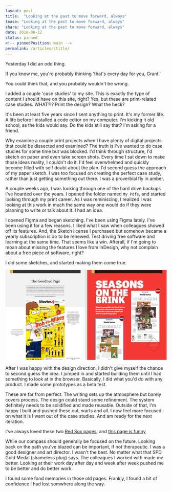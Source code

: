 ```yaml
---
layout: post
title:  "Looking at the past to move forward, always"
tease: "Looking at the past to move forward, always"
share: "Looking at the past to move forward, always"
date: 2018-06-12
status: pinned
<!-- pinnedPosition: main -->
permalink: /articles/:title/
---
```


Yesterday I did an odd thing.

If you know me, you're probably thinking 'that's every day for you, Grant.'

You could think that, and you probably wouldn't be wrong.

I added a couple 'case studies' to my site. This is exactly the type of content I should have on this site, right? Yes, but these are print-related case studies. WHAT?!? Print the design? What the heck?

It's been at least five years since I sent anything to print. It's my former life. A life before I installed a code editor on my computer. I'm kicking it old school, as the kids would say. Do the kids still say that? I'm asking for a friend.

Why examine a couple print projects when I have plenty of digital projects that could be dissected and examined? The truth is I've wanted to do case studies for some time but was blocked. I'd think through structure, I'd sketch on paper and even take screen shots. Every time I sat down to make those ideas reality, I couldn't do it. I'd feel overwhelmed and quickly become filled with self doubt about the plan. I'd second guess the approach of my paper sketch. I was too focused on creating the perfect case study, rather than just getting something out there. I was a proverbial fly in amber.

A couple weeks ago, I was looking through one of the hard drive backups I've hoarded over the years. I opened the folder named `My Pdfs`, and started looking through my print career. As I was reminiscing, I realized I was looking at this work in much the same way one would do if they were planning to write or talk about it. I had an idea.

I opened Figma and began sketching. I've been using Figma lately. I've been using it for a few reasons. I liked what I saw when colleagues showed off its features. And, the Sketch license I purchased but somehow became a yearly subscription is do to be renewed. Test driving free software and learning at the same time. That seems like a win. Afterall, if I'm going to moan about missing the features I love from InDesign, why not complain about a free piece of software, right?

I did some sketches, and started making them come true.

![](/static/img/posts/print_case_study/print_case_study.jpg)

After I was happy with the design direction, I didn't give myself the chance to second guess the idea. I jumped in and started building them until I had something to look at in the browser. Basically, I did what you'd do with any product. I made some prototypes as a beta test.

These are far from perfect. The writing sets up the atmosphere but barely covers process. The design could stand some refinement. The system definitely needs to be solidified and made reusable. Outside of that, I'm happy I built and pushed these out, warts and all. I now feel more focused on what it is I want out of the case studies. And am ready for the next iteration.

I've always loved these two [Red Sox pages](/work/comeback), and [this page is funny](/work/goodbye-mike)

While our compass should generally be focused on the future. Looking back on the path you've blazed can be important, if not therapeutic. I was a good designer and art director. I wasn't the best. No matter what that SPD Gold Medal (shameless plug) says. The colleagues I worked with made me better. Looking at their work day after day and week after week pushed me to be better and do better work.

I found some fond memories in those old pages. Frankly, I found a bit of confidence I had lost somwhere along the way.